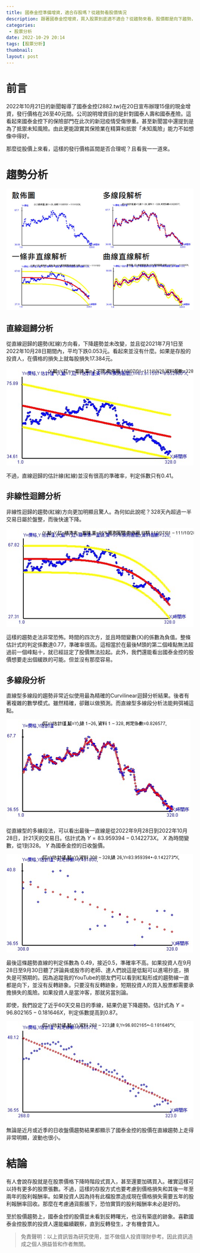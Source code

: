 ```yaml
---
title: 國泰金控準備增資，適合存股嗎？從趨勢看股價情況
description: 跟著國泰金控增資，買入股票到底適不適合？從趨勢來看，股價都是向下趨勢，並未見到反轉跡象，也沒有築底。國泰金控的增資價格區間下限可能是該公司希望築底的價格位置。想要存股或投資國泰金控的投資人可以多加觀望。
categories:
 - 股票分析
date: 2022-10-29 20:14
tags: [股票分析]
thumbnail: 
layout: post
---
```


# 前言

2022年10月21日的新聞報導了國泰金控(2882.tw)在20日宣布辦理15億的現金增資，發行價格在26至40元間。公司說明增資目的是針對國泰人壽和國泰產險。這看起來國泰金控下的保險部門在此次的新冠疫情受傷慘重。甚至新聞當中還提到是為了抵禦未知風險。由此更能證實其保險業在精算和抵禦「未知風險」能力不如想像中得好。

那麼從股價上來看，這樣的發行價格區間是否合理呢？且看我一一道來。

# 趨勢分析

![](https://raw.githubusercontent.com/meiyulee/pic001/master/stockprices20221008_cathay_001.jpg)


## 直線迴歸分析

從直線迴歸的趨勢(紅線)方向看，下降趨勢並未改變，並且從2021年7月1日至2022年10月28日期間內，平均下跌0.053元。看起來並沒有什麼。如果是存股的投資人，在價格的損失上就每股損失17.384元。

![](https://raw.githubusercontent.com/meiyulee/pic001/master/stockprices20221008_cathay_002.jpg)

不過，直線迴歸的估計線(紅線)並沒有很高的準確率，判定係數只有0.41。

## 非線性迴歸分析

非線性迴歸的趨勢(紅線)方向更加明顯且驚人。為何如此說呢？328天內超過一半交易日屬於盤整，而後快速下降。

![](https://raw.githubusercontent.com/meiyulee/pic001/master/stockprices20221008_cathay_003.jpg)

這樣的趨勢走法非常恐怖。時間的四次方，並且時間變數(X)的係數為負值。整條估計式的判定係數達0.77，準確率很高。這相當於在最後M頭的第二個峰點無法超過前一個峰點十，就已經註定了股價無法拉起。此外，我們還能看出國泰金控的股價想要走出個緩跌的可能。但並沒有那麼容易。

## 多線段分析

直線型多線段的趨勢非常近似使用最為精確的Curvilinear迴歸分析結果。後者有著複雜的數學模式。雖然精確，卻難以做預測。而直線型多線段分析法能夠弭補這點。

![](https://raw.githubusercontent.com/meiyulee/pic001/master/stockprices20221008_cathay_004.jpg)

從直線型的多線段法，可以看出最後一直線是從2022年9月28日到2022年10月28日，計21天的交易日。估計式為 $Y = 83.959394 - 0.142273 X$。 $X$ 為時間變數，從1到328。 $Y$ 為國泰金控的日收盤價。

![](https://raw.githubusercontent.com/meiyulee/pic001/master/stockprices20221008_cathay_005.jpg)

最後這條趨勢直線的判定係數為 0.49，接近0.5，準確率不高。如果投資人在9月28日至9月30日聽了評論員或股市的老師、達人們說這是低點可以進場抄底，損失是可預期的。因為追蹤我的YouTube的朋友們可以看到紅點形成的趨勢線一直都是向下，並沒有反轉跡象。只要沒有反轉跡象，短期投資人的買入股票都需要承擔損失的風險。如果投資人是當沖客，那就另當別論。

即使，我們設定了近乎60天交易日的季線，結果仍是下降趨勢。估計式為 $Y = 96.802165 - 0.181646 X$，判定係數提高到0.87。

![](https://raw.githubusercontent.com/meiyulee/pic001/master/stockprices20221008_cathay_006.jpg)

無論是近月或近季的日收盤價趨勢結果都顯示了國泰金控的股價在直線趨勢上走得非常明顯，波動也很小。

# 結論

有人會說存股就是在股票價格下降時階段式買入，甚至還要加碼買入。確實這樣可以持有更多的股票張數。不過，這樣的存股方式也要考慮到價格損失和其後一年至兩年的股利報酬率。如果投資人因為持有此檔股票造成現在價格損失需要五年的股利報酬率回收。那麼在考慮通貨膨脹下，恐怕實質的股利報酬率未必是好的。

至於股價趨勢上，國泰金控的股價並未看到反轉曙光，也沒有築底的跡象。喜歡國泰金控股票的投資人還能繼續觀察，直到反轉發生，才有機會買入。

> 免責聲明：以上資訊皆為研究使用，並不做個人投資理財參考。因此資訊造成之個人損益皆和作者無關。
